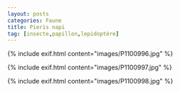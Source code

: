 ```yaml
---
layout: posts
categories: Faune
title: Pieris napi
tag: [insecte,papillon,lepidoptère]
---
```

{% include exif.html content="images/P1100996.jpg" %}

{% include exif.html content="images/P1100997.jpg" %}

{% include exif.html content="images/P1100998.jpg" %}

